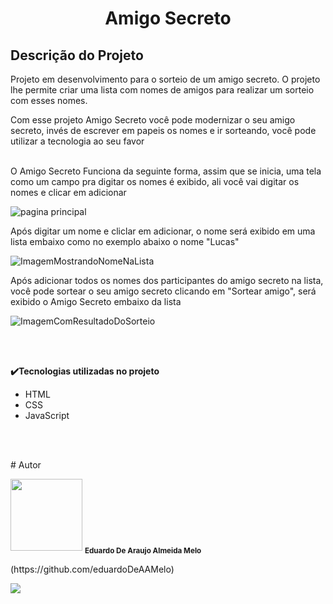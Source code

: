 <h1 align="center"> Amigo Secreto </h1>
<h2><b>Descrição do Projeto</b></h2>
<p>  Projeto em desenvolvimento para o sorteio de um amigo secreto. O projeto lhe permite criar uma lista com nomes de amigos para realizar um sorteio com esses nomes.</p>
<p> Com esse projeto Amigo Secreto você pode modernizar o seu amigo secreto, invés de escrever em papeis os nomes e ir sorteando, você pode utilizar a tecnologia ao seu favor
<br></br>

<p>  O Amigo Secreto Funciona da seguinte forma, assim que se inicia, uma tela como um campo pra digitar os nomes é exibido, ali você vai digitar os nomes e clicar em adicionar</p>

![pagina principal](https://github.com/user-attachments/assets/a98bbfbf-c001-4c97-ae78-152e50f937a8)

<p>  Após digitar um nome e cliclar em adicionar, o nome será exibido em uma lista embaixo como no exemplo abaixo o nome "Lucas"</p>

![ImagemMostrandoNomeNaLista](https://github.com/user-attachments/assets/3296e8c7-fe39-48f6-b99e-6ffa3e8557a6)

<p> Após adicionar todos os nomes dos participantes do amigo secreto na lista, você pode sortear o seu amigo secreto clicando em "Sortear amigo", será exibido o Amigo Secreto embaixo da lista</p>

![ImagemComResultadoDoSorteio](https://github.com/user-attachments/assets/b7ff00d3-d26d-4f2a-be08-e58f4060a13b)

<br></br>
<p><b>✔️Tecnologias utilizadas no projeto</b></p>
<ul>
<li>HTML</li>
<li>CSS</li>
<li>JavaScript</li>
</ul>
<br></br>
<p># Autor</p>
<img loading="lazy" src="https://avatars.githubusercontent.com/u/195811673?v=4" width=115>
<sub><b>Eduardo De Araujo Almeida Melo</b></sub>
<p>(https://github.com/eduardoDeAAMelo)</p>

<img loading="lazy" src="http://img.shields.io/static/v1?label=STATUS&message=EM%20DESENVOLVIMENTO&color=GREEN&style=for-the-badge"/>
</p>
